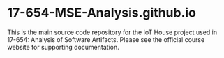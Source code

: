# 17-654-MSE-Analysis.github.io
This is the main source code repository for the IoT House project used in 17-654: Analysis of Software Artifacts. Please see the official course website for supporting documentation. 
